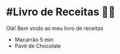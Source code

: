 # #Livro de Receitas :man_cook:

Olá! Bem vindo ao meu livro de receitas

- Macarrão 5 min
- Pavê de Chocolate

